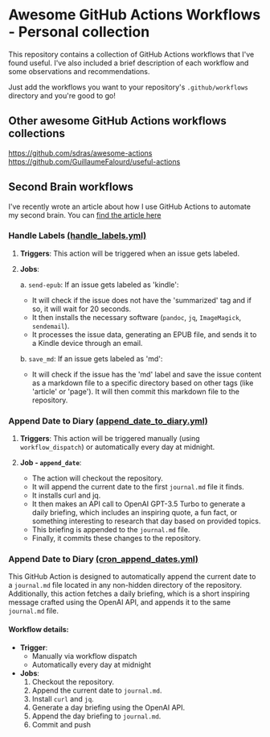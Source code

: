 # Awesome GitHub Actions Workflows - Personal collection

This repository contains a collection of GitHub Actions workflows that I've found useful. I've also included a brief description of each workflow and some observations and recommendations.

Just add the workflows you want to your repository's `.github/workflows` directory and you're good to go!

## Other awesome GitHub Actions workflows collections

https://github.com/sdras/awesome-actions
https://github.com/GuillaumeFalourd/useful-actions

## Second Brain workflows

I've recently wrote an article about how I use GitHub Actions to automate my second brain. You can [find the article here](https://medium.com/design-bootcamp/automating-my-second-brain-how-technology-makes-information-management-effortless-afb2a1e4ab11)

### Handle Labels [(handle_labels.yml)](github-actions/notes/handle_labels.yml) 

1. **Triggers**: This action will be triggered when an issue gets labeled.

2. **Jobs**:

   a. `send-epub`: If an issue gets labeled as 'kindle':
      - It will check if the issue does not have the 'summarized' tag and if so, it will wait for 20 seconds.
      - It then installs the necessary software (`pandoc`, `jq`, `ImageMagick`, `sendemail`).
      - It processes the issue data, generating an EPUB file, and sends it to a Kindle device through an email.
      
   b. `save_md`: If an issue gets labeled as 'md':
      - It will check if the issue has the 'md' label and save the issue content as a markdown file to a specific directory based on other tags (like 'article' or 'page'). It will then commit this markdown file to the repository. 

### Append Date to Diary [(append_date_to_diary.yml)](github-actions/notes/append_date_to_diary.yml)

1. **Triggers**: This action will be triggered manually (using `workflow_dispatch`) or automatically every day at midnight.

2. **Job - `append_date`**: 
   - The action will checkout the repository.
   - It will append the current date to the first `journal.md` file it finds.
   - It installs curl and jq.
   - It then makes an API call to OpenAI GPT-3.5 Turbo to generate a daily briefing, which includes an inspiring quote, a fun fact, or something interesting to research that day based on provided topics.
   - This briefing is appended to the `journal.md` file.
   - Finally, it commits these changes to the repository.

### Append Date to Diary [(cron_append_dates.yml)](github-actions/notes/cron_append_dates.yml)

This GitHub Action is designed to automatically append the current date to a `journal.md` file located in any non-hidden directory of the repository. Additionally, this action fetches a daily briefing, which is a short inspiring message crafted using the OpenAI API, and appends it to the same `journal.md` file.

#### Workflow details:
- **Trigger**: 
  - Manually via workflow dispatch
  - Automatically every day at midnight
- **Jobs**:
  1. Checkout the repository.
  2. Append the current date to `journal.md`.
  3. Install `curl` and `jq`.
  4. Generate a day briefing using the OpenAI API.
  5. Append the day briefing to `journal.md`.
  6. Commit and push
